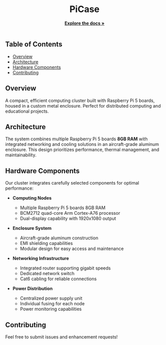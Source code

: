 <div align="center">
  <h1 align="center">PiCase</h1>

  <p align="center">
    <a href="https://github.com/epfl-fsd/PiCase"><strong>Explore the docs »</strong></a>
    <br />
    <br />
  </p>
</div>

## Table of Contents

-   [Overview](#overview)
-   [Architecture](#architecture)
-   [Hardware Components](#hardware-components)
-   [Contributing](#contributing)

## Overview

A compact, efficient computing cluster built with Raspberry Pi 5 boards, housed in a custom metal enclosure. Perfect for distributed computing and educational projects.

## Architecture

The system combines multiple Raspberry Pi 5 boards **8GB RAM** with integrated networking and cooling solutions in an aircraft-grade aluminum enclosure. This design prioritizes performance, thermal management, and maintainability.

## Hardware Components

Our cluster integrates carefully selected components for optimal performance:

-   **Computing Nodes**

    -   Multiple Raspberry Pi 5 boards 8GB RAM
    -   BCM2712 quad-core Arm Cortex-A76 processor
    -   Dual-display capability with 1920x1080 output

-   **Enclosure System**

    -   Aircraft-grade aluminum construction
    -   EMI shielding capabilities
    -   Modular design for easy access and maintenance

-   **Networking Infrastructure**

    -   Integrated router supporting gigabit speeds
    -   Dedicated network switch
    -   Cat6 cabling for reliable connections

-   **Power Distribution**
    -   Centralized power supply unit
    -   Individual fusing for each node
    -   Power monitoring capabilities

## Contributing

Feel free to submit issues and enhancement requests!
